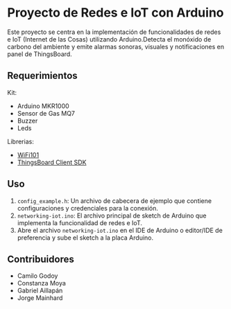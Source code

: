 # Proyecto de Redes e IoT con Arduino

Este proyecto se centra en la implementación de funcionalidades de redes e IoT (Internet de las Cosas) utilizando Arduino.Detecta el monóxido de carbono del ambiente y emite alarmas sonoras, visuales y notificaciones en panel de ThingsBoard.

## Requerimientos

Kit:
- Arduino MKR1000
- Sensor de Gas MQ7
- Buzzer
- Leds

Librerias:
- [WiFi101](https://www.arduino.cc/reference/en/libraries/wifi101/)
- [ThingsBoard Client SDK](https://github.com/thingsboard/thingsboard-client-sdk)

## Uso
1. `config_example.h`: Un archivo de cabecera de ejemplo que contiene configuraciones y credenciales para la conexión.
2. `networking-iot.ino`: El archivo principal de sketch de Arduino que implementa la funcionalidad de redes e IoT.
3. Abre el archivo `networking-iot.ino` en el IDE de Arduino o editor/IDE de preferencia y sube el sketch a la placa Arduino.

## Contribuidores
- Camilo Godoy
- Constanza Moya
- Gabriel Aillapán
- Jorge Mainhard